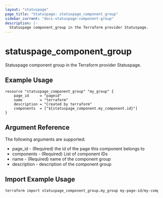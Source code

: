 ```yaml
---
layout: "statuspage"
page_title: "Statuspage: statuspage_component_group"
sidebar_current: "docs-statuspage-component-group"
description: |-
  Statuspage component_group in the Terraform provider Statuspage.
---
```


# statuspage_component_group

Statuspage component group in the Terraform provider Statuspage.

## Example Usage

```hcl
resource "statuspage_component_group" "my_group" {
    page_id     = "pageid"
    name        = "terraform"
    description = "Created by terraform"
    components  = ["${statuspage_component.my_component.id}"]
}
```

## Argument Reference

The following arguments are supported:

 * page_id - (Required) the id of the page this component belongs to
 * components - (Required) List of component IDs
 * name - (Required) name of the component group
 * description - description of the component group

## Import Example Usage

```sh
terraform import statuspage_component_group.my_group my-page-id/my-component-group-id
```